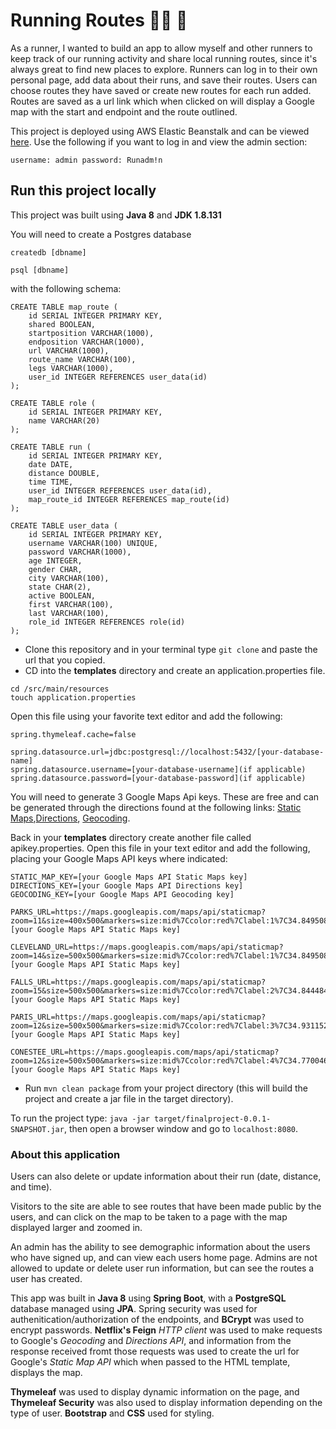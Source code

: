 
# Running Routes 🏃‍♀️ :runner:

As a runner, I wanted to build an app to allow myself and other runners to keep track of our running activity and share local running routes, since it's always great to find new places to explore. Runners can log in to their own personal page, add data about their runs, and save their routes. Users can choose routes they have saved or create new routes for each run added. Routes are saved as a url link which when clicked on will display a Google map with the start and endpoint and the route outlined.

This project is deployed using AWS Elastic Beanstalk and can be viewed [here](http://runninglog-env.3npbd4agqq.us-east-2.elasticbeanstalk.com/). Use the following if you want to log in and view the admin section: 

`username: admin password: Runadm!n`

## Run this project locally

This project was built using **Java 8** and **JDK 1.8.131**

You will need to create a Postgres database 

`createdb [dbname]`

`psql [dbname]`

with the following schema:

```
CREATE TABLE map_route (
    id SERIAL INTEGER PRIMARY KEY,
    shared BOOLEAN,
    startposition VARCHAR(1000),
    endposition VARCHAR(1000),
    url VARCHAR(1000),
    route_name VARCHAR(100),
    legs VARCHAR(1000),
    user_id INTEGER REFERENCES user_data(id)
);

CREATE TABLE role (
    id SERIAL INTEGER PRIMARY KEY, 
    name VARCHAR(20)
);

CREATE TABLE run (
    id SERIAL INTEGER PRIMARY KEY, 
    date DATE,
    distance DOUBLE,
    time TIME,
    user_id INTEGER REFERENCES user_data(id),
    map_route_id INTEGER REFERENCES map_route(id)
);

CREATE TABLE user_data (
    id SERIAL INTEGER PRIMARY KEY, 
    username VARCHAR(100) UNIQUE,
    password VARCHAR(1000),
    age INTEGER,
    gender CHAR,
    city VARCHAR(100),
    state CHAR(2),
    active BOOLEAN,
    first VARCHAR(100),
    last VARCHAR(100),
    role_id INTEGER REFERENCES role(id)
);
```

* Clone this repository and in your terminal type `git clone` and paste the url that you copied. 
* CD into the **templates** directory and create an application.properties file.
 
 ```
cd /src/main/resources
touch application.properties
```
Open this file using your favorite text editor and add the following:

```
spring.thymeleaf.cache=false

spring.datasource.url=jdbc:postgresql://localhost:5432/[your-database-name]
spring.datasource.username=[your-database-username](if applicable)
spring.datasource.password=[your-database-password](if applicable)
```
 
 You will need to generate 3 Google Maps Api keys. These are free and can be generated through the directions found at the following links: [Static Maps](https://developers.google.com/maps/documentation/static-maps/),[Directions](https://developers.google.com/maps/documentation/directions/), [Geocoding](https://developers.google.com/maps/documentation/geocoding/start).
 
 Back in your **templates** directory create another file called apikey.properties. Open this file in your text editor and add the following, placing your Google Maps API keys where indicated:
 
 ```
STATIC_MAP_KEY=[your Google Maps API Static Maps key]
DIRECTIONS_KEY=[your Google Maps API Directions key]
GEOCODING_KEY=[your Google Maps API Geocoding key]

PARKS_URL=https://maps.googleapis.com/maps/api/staticmap?zoom=11&size=400x500&markers=size:mid%7Ccolor:red%7Clabel:1%7C34.8495083,-82.384894&markers=size:mid%7Ccolor:red%7Clabel:2%7C34.8444847,-82.40111550000002&markers=size:mid%7Ccolor:red%7Clabel:4%7C34.9311528,-82.36975679999999&markers=size:mid%7Ccolor:red%7Clabel:3%7C34.7700466,-82.3492679&key=[your Google Maps API Static Maps key]

CLEVELAND_URL=https://maps.googleapis.com/maps/api/staticmap?zoom=14&size=500x500&markers=size:mid%7Ccolor:red%7Clabel:1%7C34.8495083,-82.384894&key=[your Google Maps API Static Maps key]

FALLS_URL=https://maps.googleapis.com/maps/api/staticmap?zoom=15&size=500x500&markers=size:mid%7Ccolor:red%7Clabel:2%7C34.8444847,-82.40111550000002&key=[your Google Maps API Static Maps key]

PARIS_URL=https://maps.googleapis.com/maps/api/staticmap?zoom=12&size=500x500&markers=size:mid%7Ccolor:red%7Clabel:3%7C34.9311528,-82.36975679999999&key=[your Google Maps API Static Maps key]

CONESTEE_URL=https://maps.googleapis.com/maps/api/staticmap?zoom=12&size=500x500&markers=size:mid%7Ccolor:red%7Clabel:4%7C34.7700466,-82.3492679&key=[your Google Maps API Static Maps key]

``` 
 
* Run `mvn clean package` from your project directory (this will build the project and create a jar file in the target directory).


To run the project type: `java -jar target/finalproject-0.0.1-SNAPSHOT.jar`, then open a browser window and go to `localhost:8080`.

### About this application

Users can also delete or update information about their run (date, distance, and time). 

Visitors to the site are able to see routes that have been made public by the users, and can click on the map to be taken to a page with the map displayed larger and zoomed in.

An admin has the ability to see demographic information about the users who have signed up, and can view each users home page. Admins are not allowed to update or delete user run information, but can see the routes a user has created.

This app was built in **Java 8** using **Spring Boot**, with a **PostgreSQL** database managed using **JPA**. Spring security was used for authenitication/authorization of the endpoints, and **BCrypt** was used to encrypt passwords.  **Netflix's Feign** *HTTP client* was used to make requests to Google's *Geocoding* and *Directions API*, and information from the response received fromt those requests was used to create the url for Google's *Static Map API* which when passed to the HTML template, displays the map. 

**Thymeleaf** was used to display dynamic information on the page, and **Thymeleaf Security** was also used to display information depending on the type of user. **Bootstrap** and **CSS** used for styling.



 
 
 
 